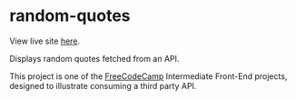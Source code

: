 # random-quotes

View live site [here](https://kvsm.github.io/random-quotes).

Displays random quotes fetched from an API.

This project is one of the [FreeCodeCamp](http://www.freecodecamp.com) Intermediate Front-End projects, designed to illustrate consuming a third party API.

